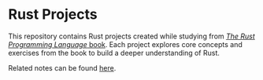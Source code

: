 # Rust Projects

This repository contains Rust projects created while studying from [*The Rust Programming Language* book](https://doc.rust-lang.org/). Each project explores core concepts and exercises from the book to build a deeper understanding of Rust.

Related notes can be found [here](https://github.com/parzaech/dreary-ideas/tree/main/notes/Rust).
